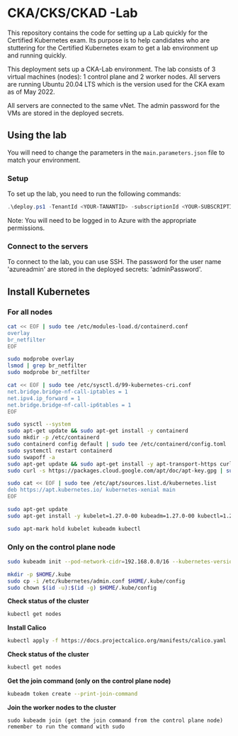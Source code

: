 # CKA/CKS/CKAD -Lab

This repository contains the code for setting up a Lab quickly for the Certified Kubernetes exam. Its purpose is to help candidates who are stuttering for the Certified Kubernetes exam to get a lab environment up and running quickly.

This deployment sets up a CKA-Lab environment. The lab consists of 3 virtual machines (nodes): 1 control plane and 2 worker nodes. All servers are running Ubuntu 20.04 LTS which is the version used for the CKA exam as of May 2022.

All servers are connected to the same vNet. The admin password for the VMs are stored in the deployed secrets.

## Using the lab

You will need to change the parameters in the `main.parameters.json` file to match your environment.

### Setup

To set up the lab, you need to run the following commands:

```PowerShell
.\deploy.ps1 -TenantId <YOUR-TANANTID> -subscriptionId <YOUR-SUBSCRIPTIONID>
```

Note: You will need to be logged in to Azure with the appropriate permissions.

### Connect to the servers

To connect to the lab, you can use SSH. The password for the user name 'azureadmin' are stored in the deployed secrets: 'adminPassword'.

## Install Kubernetes

### For all nodes 

```bash
cat << EOF | sudo tee /etc/modules-load.d/containerd.conf
overlay
br_netfilter
EOF

sudo modprobe overlay
lsmod | grep br_netfilter
sudo modprobe br_netfilter

cat << EOF | sudo tee /etc/sysctl.d/99-kubernetes-cri.conf
net.bridge.bridge-nf-call-iptables = 1
net.ipv4.ip_forward = 1
net.bridge.bridge-nf-call-ip6tables = 1
EOF

sudo sysctl --system
sudo apt-get update && sudo apt-get install -y containerd
sudo mkdir -p /etc/containerd
sudo containerd config default | sudo tee /etc/containerd/config.toml
sudo systemctl restart containerd
sudo swapoff -a
sudo apt-get update && sudo apt-get install -y apt-transport-https curl
sudo curl -s https://packages.cloud.google.com/apt/doc/apt-key.gpg | sudo apt-key add -

sudo cat << EOF | sudo tee /etc/apt/sources.list.d/kubernetes.list
deb https://apt.kubernetes.io/ kubernetes-xenial main
EOF

sudo apt-get update
sudo apt-get install -y kubelet=1.27.0-00 kubeadm=1.27.0-00 kubectl=1.27.0-00

sudo apt-mark hold kubelet kubeadm kubectl
```
### Only on the control plane node

```bash
sudo kubeadm init --pod-network-cidr=192.168.0.0/16 --kubernetes-version=1.27.0

mkdir -p $HOME/.kube
sudo cp -i /etc/kubernetes/admin.conf $HOME/.kube/config
sudo chown $(id -u):$(id -g) $HOME/.kube/config
```

**Check status of the cluster**
```bash 
kubectl get nodes
```
**Install Calico**

```bash 
kubectl apply -f https://docs.projectcalico.org/manifests/calico.yaml
```
**Check status of the cluster**

```bash
kubectl get nodes
```

**Get the join command (only on the control plane node)**

```bash
kubeadm token create --print-join-command
```

**Join the worker nodes to the cluster**
```
sudo kubeadm join (get the join command from the control plane node)
remember to run the command with sudo
```


